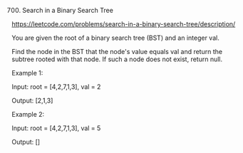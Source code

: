 700. Search in a Binary Search Tree

https://leetcode.com/problems/search-in-a-binary-search-tree/description/

You are given the root of a binary search tree (BST) and an integer val.

Find the node in the BST that the node's value equals val and return the subtree rooted with that node. If such a node does not exist, return null.


Example 1:

Input: root = [4,2,7,1,3], val = 2

Output: [2,1,3]

Example 2:

Input: root = [4,2,7,1,3], val = 5

Output: []
